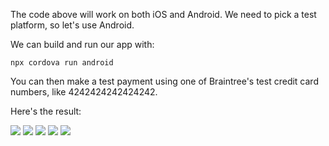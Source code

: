 The code above will work on both iOS and Android. We need to pick a test platform, so let's use Android.

We can build and run our app with:

    npx cordova run android

You can then make a test payment using one of Braintree's test credit card numbers, like 4242424242424242.

Here's the result:

![](../.gitbook/assets/payment-braintree-1.png) ![](../.gitbook/assets/payment-braintree-2.png) ![](../.gitbook/assets/payment-braintree-3.png) ![](../.gitbook/assets/payment-braintree-4.png) ![](../.gitbook/assets/payment-braintree-5.png)
